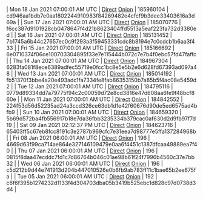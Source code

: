 | Mon 18 Jan 2021 07:00:01 AM UTC | [Direct](https://oshi.at/MSXGJF) [Onion](http://oshiatwowvdbshka.onion/MSXGJF) | 185960104 | cd946aa1bdb7e0aa1802244910983f84269482e4cfcf9b3dee33403616a3d69a | 
| Sun 17 Jan 2021 07:00:01 AM UTC | [Direct](https://oshi.at/ogKSMH) [Onion](http://oshiatwowvdbshka.onion/ogKSMH) | 185070776 | f6cc387d9101928cb0478647f4d21b8623404ffd5513a5eaf223fa732d3380ed | 
| Sat 16 Jan 2021 07:00:01 AM UTC | [Direct](https://oshi.at/eZLwCP) [Onion](http://oshiatwowvdbshka.onion/eZLwCP) | 185131452 | 7b1745a6b44c27657ec0c9f293a3f59453331cdc8b8194e7c0cdcb1b6aa3f433 | 
| Fri 15 Jan 2021 07:00:01 AM UTC | [Direct](https://oshi.at/MSVwLT) [Onion](http://oshiatwowvdbshka.onion/MSVwLT) | 185166692 | 6e0710374f06ce100703304895f33e7e115444b072c7e7b4f0ebc57fd47faffc | 
| Thu 14 Jan 2021 07:00:01 AM UTC | [Direct](https://oshi.at/BXjfah) [Onion](http://oshiatwowvdbshka.onion/BXjfah) | 184967304 | 6283fa081f8ece6389adfec55719e0fcc1bc8e5e5b2e6d628fd67393ad097a48 | 
| Wed 13 Jan 2021 07:00:01 AM UTC | [Direct](https://oshi.at/oyZVfW) [Onion](http://oshiatwowvdbshka.onion/oyZVfW) | 185014192 | fb51370f3bbe4a20e493adc1fa7334fe8fab86353150b7a85b5f4ac08e5459d2 | 
| Tue 12 Jan 2021 07:00:01 AM UTC | [Direct](https://oshi.at/DajDYi) [Onion](http://oshiatwowvdbshka.onion/DajDYi) | 184795116 | 0779d89334dd7a79775f94c2c00059d72e8cd3816e47d608aa6fe9f48bcf860e | 
| Mon 11 Jan 2021 07:00:01 AM UTC | [Direct](https://oshi.at/NCByvG) [Onion](http://oshiatwowvdbshka.onion/NCByvG) | 184842552 | 224f53d56d52235ad24a3ccd326ce63db1d1e42f60676d90de5ed6575ad4bfb9 | 
| Sun 10 Jan 2021 07:00:01 AM UTC | [Direct](https://oshi.at/nPnLBe) [Onion](http://oshiatwowvdbshka.onion/nPnLBe) | 184659320 | 5b69d572ba4fb556917b18e7da36fbb3235334b379cac0af630d2d9fb97f7d19 | 
| Sat 09 Jan 2021 02:12:37 PM UTC | [Direct](https://oshi.at/JqsuzN) [Onion](http://oshiatwowvdbshka.onion/JqsuzN) | 184623716 | 65403ff5c67eb8fcc8191c3e2787b969cfc7e31eea7d98777e5ffa137284968b | 
| Fri 08 Jan 2021 06:00:01 AM UTC | [Direct](https://oshi.at/kHhpYv) [Onion](http://oshiatwowvdbshka.onion/kHhpYv) | 196 | 4669d63f99ca714ae864e327146109479e0aa6f4451c1387dfcaa49889ea7f40 | 
| Thu 07 Jan 2021 06:00:01 AM UTC | [Direct](https://oshi.at/yuFdmV) [Onion](http://oshiatwowvdbshka.onion/yuFdmV) | 196 | 0815f8daa47ecddc7fd1c7d86764b046c01ae98b61f24f7996b4560c37e7bb32 | 
| Wed 06 Jan 2021 06:00:01 AM UTC | [Direct](https://oshi.at/vkyxwK) [Onion](http://oshiatwowvdbshka.onion/vkyxwK) | 196 | c5d212b9d44e741913d204b447010526e0b6fb9ab783ff11c1bae65b2ee675fa | 
| Tue 05 Jan 2021 06:00:01 AM UTC | [Direct](https://oshi.at/ENRrVn) [Onion](http://oshiatwowvdbshka.onion/ENRrVn) | 192 | c6f6f395b1274232d1133f4d304703dba05b3419b525ebc1d828c97d0738d3d4 | 
